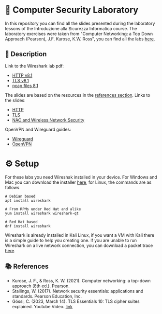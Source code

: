# :closed_lock_with_key: Computer Security Laboratory 
In this repository you can find all the slides presented during the laboratory lessons of the Introduzione alla Sicurezza Informatica course. The laboratory exercises were taken from "Computer Networking: a Top Down Approach (Pearson), J.F. Kurose, K.W. Ross", you can find all the labs [here](https://gaia.cs.umass.edu/kurose_ross/wireshark.php).

## :memo: Description 
Link to the Wireshark lab pdf:
*   [HTTP v8.1](/HTTP/Wireshark_HTTP_v8.1.pdf)
*   [TLS v8.1](TLS/Wireshark_TLS_v8.1.pdf)
*   [pcap files 8.1](http://gaia.cs.umass.edu/wireshark-labs/wireshark-traces-8.1.zip)

The slides are based on the resources in the [references section](#books-references). Links to the slides:
* [HTTP](https://gaia.cs.umass.edu/kurose_ross/ppt-8e/Chapter_2_v8.2.pptx)
* [TLS](/TLS/Security_Network_TLS.pdf)
* [NAC and Wireless Network Security](/NAC-WirelessSec/NAC_Wireless_sec.pdf)

OpenVPN and Wireguard guides:
*   [Wireguard](https://www.makeuseof.com/vpn-wireguard/)
*   [OpenVPN](https://www.cyberciti.biz/faq/ubuntu-18-04-lts-set-up-openvpn-server-in-5-minutes/)

# :gear:  Setup
For these labs you need Wireshak installed in your device. For Windows and Mac you can download the installer [here](https://www.wireshark.org/#download), for Linux, the commands are as follows

```
# Debian based
apt install wireshark

# From RPMs under Red Hat and alike
yum install wireshark wireshark-qt

# Red Hat based
dnf install wireshark

```
Wireshark is already installed in Kali Linux, if you want a VM with Kali there is a simple guide to help you creating one. 
If you are unable to run Wireshark on a live network connection, you can download a packet trace [here](http://gaia.cs.umass.edu/wireshark-labs/wireshark-traces.zip).

## :books: References

* Kurose, J. F., & Ross, K. W. (2021). Computer networking: a top-down approach (8th ed.). Pearson.
* Stallings, W. (2017). Network security essentials: applications and standards. Pearson Education, Inc.
* Gössi, C. (2023, March 14). TLS Essentials 10: TLS cipher suites explained. Youtube Video. [link](https://www.youtube.com/watch?app=desktop&v=mFdDap9A9-Q&ab_channel=CyrillG%C3%B6ssi)
